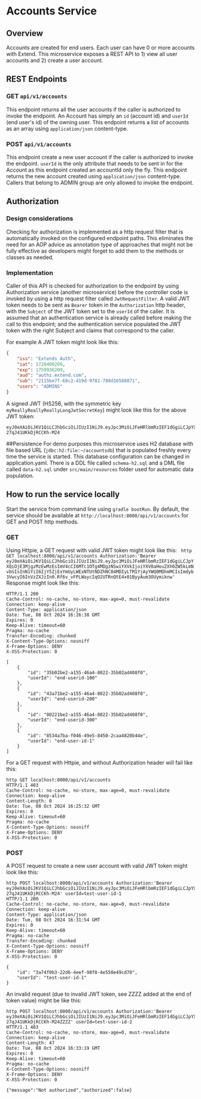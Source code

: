 # Accounts Service
## Overview
Accounts are created for end users. Each user can have 0 or more accounts
with Extend. This microservice exposes a REST API to 1) view all user accounts and 2) create a user account.
## REST Endpoints
### GET `api/v1/accounts`
This endpoint returns all the user accounts if the caller is authorized to invoke the endpoint. An Account has simply an `id` (account id) and
`userId` (end user's id) of the owning user. This endpoint returns a list of accounts as an array using `application/json` content-type.
### POST `api/v1/accounts`
This endpoint create a new user account if the caller is authorized to invoke the endpoint. `userId` is the only attribute that needs to be sent
in for the Account as this endpoint created an accountId only the fly. This endpoint returns the new account created using `application/json` content-type. 
Callers that belong to ADMIN group are only allowed to invoke the endpoint. 

## Authorization

### Design considerations
Checking for authorization is implemented as a http request filter that is automatically invoked on the configured endpoint paths.
This eliminates the need for an AOP advice as annotation type of approaches that might not be fully effective as developers might
forget to add them to the methods or classes as needed.

### Implementation
Caller of this API is checked for authorization to the endpoint by using Authorization service (another microservice) before 
the controller code is invoked by using a http request filter called `JwtRequestFilter`. A valid JWT token needs to be sent 
as `Bearer` token in the `Authorization` http header, with the `Subject` of the JWT token set to the `userId` of the caller. 
It is assumed that an authentication service is already called before making the call to this endpoint; and the authentication service populated the JWT token with the
right Subject and claims that correspond to the caller.


For example A JWT token might look like this:
```json
{
    "iss": "Extends Auth",
    "iat": 1728400209,
    "exp": 1759936209,
    "aud": "authz.extend.com",
    "sub": "2115be7f-68c2-419d-9781-789d16588071",
    "users": "ADMINS"
}
```
A signed JWT (HS256, with the symmetric key `myReallyReallyReallyLongJwtSecretKey`) might look like this for the above
JWT token:
```text
eyJ0eXAiOiJKV1QiLCJhbGciOiJIUzI1NiJ9.eyJpc3MiOiJFeHRlbmRzIEF1dGgiLCJpYXQiOjE3Mjg0MDAyMDksImV4cCI6MTc1OTkzNjIwOSwiYXVkIjoiYXV0aHouZXh0ZW5kLmNvbSIsInN1YiI6IjIxMTViZTdmLTY4YzItNDE5ZC05NzgxLTc4OWQxNjU4ODA3MSIsInVzZXJzIjoiQURNSU5TIn0.EK27kkABUWiccYDqepeRQQ-27qJ41UKkDjRCCKh-M24
```

##Persistence
For demo purposes this microservice uses H2 database with file based URL (`jdbc:h2:file:~/accountsdb`) that is populated freshly every time the
service is started. This database configuration can be changed in application.yaml. There is a DDL file called `schema-h2.sql` and a DML file
called `data-h2.sql` under `src/main/resources` folder used for automatic data population.

## How to run the service locally
Start the service from command line using `gradle bootRun`. By default, the service should be available at `http://localhost:8000/api/v1/accounts` for GET and POST http methods.
### GET
Using Httpie, a GET request with valid JWT token might look like this:
` http GET localhost:8000/api/v1/accounts Authorization:'Bearer eyJ0eXAiOiJKV1QiLCJhbGciOiJIUzI1NiJ9.eyJpc3MiOiJFeHRlbmRzIEF1dGgiLCJpYXQiOjE3MjgzMzEwMzEsImV4cCI6MTc1OTg4MDgzNSwiYXVkIjoiYXV0aHouZXh0ZW5kLmNvbSIsInN1YiI6IjY5ZjExYmUyLWExNTUtNDZhNC04MDIyLTM1YjAyYWQ0MDhmMCIsImdyb3VwcyI6InVzZXJzIn0.Rf6v_vFPLWaycIqO2UTRnQtE4x01ByyAum3OUymiknw'`
Response might look like this:
```text
HTTP/1.1 200
Cache-Control: no-cache, no-store, max-age=0, must-revalidate
Connection: keep-alive
Content-Type: application/json
Date: Tue, 08 Oct 2024 16:26:38 GMT
Expires: 0
Keep-Alive: timeout=60
Pragma: no-cache
Transfer-Encoding: chunked
X-Content-Type-Options: nosniff
X-Frame-Options: DENY
X-XSS-Protection: 0

[
    {
        "id": "35b02be2-a155-46a4-8022-35b02ad408f0",
        "userId": "end-userid-100"
    },
    {
        "id": "43a71be2-a155-46a4-8022-35b02ad408f0",
        "userId": "end-userid-200"
    },
    {
        "id": "80221be2-a155-46a4-8022-35b02ad408f0",
        "userId": "end-userid-300"
    },
    {
        "id": "8534a7ba-f046-49e5-8450-2caa4820b44e",
        "userId": "end-user-id-1"
    }
]

```
For a GET request with Httpie, and without Authorization header will fail like this:
```text
http GET localhost:8000/api/v1/accounts
HTTP/1.1 403
Cache-Control: no-cache, no-store, max-age=0, must-revalidate
Connection: keep-alive
Content-Length: 0
Date: Tue, 08 Oct 2024 16:25:32 GMT
Expires: 0
Keep-Alive: timeout=60
Pragma: no-cache
X-Content-Type-Options: nosniff
X-Frame-Options: DENY
X-XSS-Protection: 0

```
### POST
A POST request to create a new user account with valid JWT token might look like this:
```text
http POST localhost:8000/api/v1/accounts Authorization:'Bearer eyJ0eXAiOiJKV1QiLCJhbGciOiJIUzI1NiJ9.eyJpc3MiOiJFeHRlbmRzIEF1dGgiLCJpYXQiOjE3Mjg0MDAyMDksImV4cCI6MTc1OTkzNjIwOSwiYXVkIjoiYXV0aHouZXh0ZW5kLmNvbSIsInN1YiI6IjIxMTViZTdmLTY4YzItNDE5ZC05NzgxLTc4OWQxNjU4ODA3MSIsInVzZXJzIjoiQURNSU5TIn0.EK27kkABUWiccYDqepeRQQ-27qJ41UKkDjRCCKh-M24' userId=test-user-id-1
HTTP/1.1 200
Cache-Control: no-cache, no-store, max-age=0, must-revalidate
Connection: keep-alive
Content-Type: application/json
Date: Tue, 08 Oct 2024 16:31:54 GMT
Expires: 0
Keep-Alive: timeout=60
Pragma: no-cache
Transfer-Encoding: chunked
X-Content-Type-Options: nosniff
X-Frame-Options: DENY
X-XSS-Protection: 0

{
    "id": "3a74f0b3-22d6-4eef-98f0-4e550e49cd70",
    "userId": "test-user-id-1"
}
```
An invalid request (due to invalid JWT token, see ZZZZ added at the end of token value) might be like this:
```text
http POST localhost:8000/api/v1/accounts Authorization:'Bearer eyJ0eXAiOiJKV1QiLCJhbGciOiJIUzI1NiJ9.eyJpc3MiOiJFeHRlbmRzIEF1dGgiLCJpYXQiOjE3Mjg0MDAyMDksImV4cCI6MTc1OTkzNjIwOSwiYXVkIjoiYXV0aHouZXh0ZW5kLmNvbSIsInN1YiI6IjIxMTViZTdmLTY4YzItNDE5ZC05NzgxLTc4OWQxNjU4ODA3MSIsInVzZXJzIjoiQURNSU5TIn0.EK27kkABUWiccYDqepeRQQ-27qJ41UKkDjRCCKh-M24ZZZZ' userId=test-user-id-2
HTTP/1.1 403
Cache-Control: no-cache, no-store, max-age=0, must-revalidate
Connection: keep-alive
Content-Length: 47
Date: Tue, 08 Oct 2024 16:33:19 GMT
Expires: 0
Keep-Alive: timeout=60
Pragma: no-cache
X-Content-Type-Options: nosniff
X-Frame-Options: DENY
X-XSS-Protection: 0

{"message":"Not authorized","authorized":false}
```